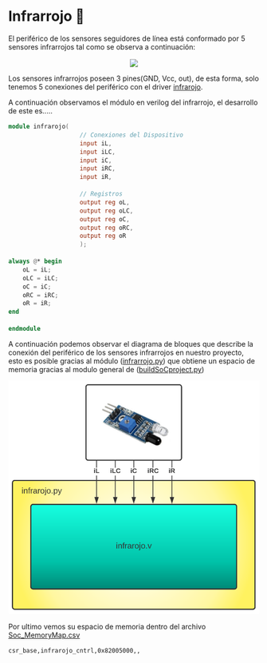 # Infrarrojo 🚨
El periférico de los sensores seguidores de línea está conformado por 5 sensores infrarrojos tal como se observa a continuación:

<p align="center">
  <img src="/Imagenes/IR.jpeg" align="center">
</p>

Los sensores infrarrojos poseen 3 pines(GND, Vcc, out), de esta forma, solo tenemos 5 conexiones del periférico con el driver [infrarojo](/SoC_project/module/verilog/infrarojo/infrarojo.v).

A continuación observamos el módulo en verilog del infrarrojo, el desarrollo de este es.....

```verilog
module infrarojo(   
                    // Conexiones del Dispositivo
                    input iL,
                    input iLC,
                    input iC,
                    input iRC,
                    input iR,

                    // Registros
                    output reg oL,
                    output reg oLC,
                    output reg oC,
                    output reg oRC,
                    output reg oR
                    );

always @* begin
    oL = iL;
    oLC = iLC;
    oC = iC;
    oRC = iRC;
    oR = iR;
end

endmodule
```
A continuación podemos observar el diagrama de bloques que describe la conexión del periférico de los sensores infrarrojos en nuestro proyecto, esto es posible gracias al módulo ([infrarrojo.py](/SoC_project/module/infrarojo.py)) que obtiene un espacio de memoria gracias al modulo general de ([buildSoCproject.py](/SoC_project/buildSoCproject.py))   

![Screenshot](/images/infra_mem.png)

Por ultimo vemos su espacio de memoria dentro del archivo [Soc_MemoryMap.csv](/SoC_project/Soc_MemoryMap.csv)

```
csr_base,infrarojo_cntrl,0x82005000,,
```
